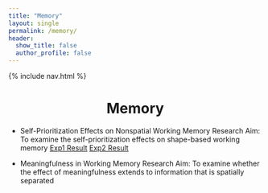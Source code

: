 ```yaml
---
title: "Memory"
layout: single
permalink: /memory/
header:
  show_title: false
  author_profile: false
---
```

{% include nav.html %}

<h1 style="text-align: center;">Memory</h1>

- Self-Prioritization Effects on Nonspatial Working Memory 
Research Aim: To examine the self-prioritization effects on shape-based working memory
[Exp1 Result](../_data/analyzeSPE8VCS1.html)
[Exp2 Result](../_data/analyzeSPE8VCS2.html)

- Meaningfulness in Working Memory
Research Aim: To examine whether the effect of meaningfulness extends to information that is spatially separated

